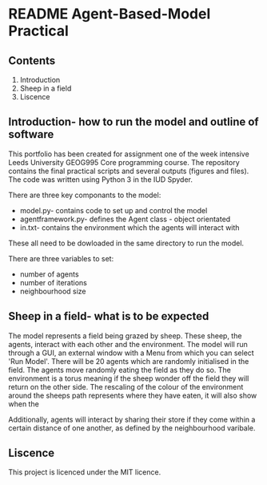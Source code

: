 # README Agent-Based-Model Practical

## Contents
1. Introduction
3. Sheep in a field
4. Liscence

## Introduction- how to run the model and outline of software
This portfolio has been created for assignment one of the week intensive Leeds University GEOG995 Core programming course. 
The repository contains the final practical scripts and several outputs (figures and files). The code was written using Python 3 in the IUD Spyder. 

There are three key componants to the model:
* model.py- contains code to set up and control the model
* agentframework.py- defines the Agent class - object orientated
* in.txt- contains the environment which the agents will interact with    

These all need to be dowloaded in the same directory to run the model.

There are three variables to set: 
* number of agents
* number of iterations
* neighbourhood size

## Sheep in a field- what is to be expected
The model represents a field being grazed by sheep. These sheep, the agents, interact with each other and the environment. 
The model will  run through a GUI, an external window with a Menu from which you can select 'Run Model'.
There will be 20 agents which are randomly initialised in the field. The agents move randomly eating the field as they do so. The environment is a torus meaning if the sheep wonder off the field they will return on the other side.
The rescaling of the colour of the environment around the sheeps path represents where they have eaten, it will also show when the

Additionally, agents will interact by sharing their store if they come within a certain distance of one another, as defined by the neighbourhood varibale.  

## Liscence 
This project is licenced under the MIT licence. 
